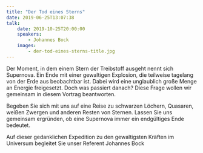 ```yaml
---
title: "Der Tod eines Sterns"
date: 2019-06-25T13:07:38
talk:
    date: 2019-10-25T20:00:00
    speakers:
        - Johannes Bock
    images:
        - der-tod-eines-sterns-title.jpg
---
```

Der Moment, in dem einem Stern der Treibstoff ausgeht nennt sich Supernova. Ein Ende mit einer gewaltigen Explosion, die teilweise tagelang von der Erde aus beobachtbar ist. Dabei wird eine unglaublich große Menge an Energie freigesetzt. Doch was passiert danach? Diese Frage wollen wir gemeinsam in diesem Vortrag beantworten.

Begeben Sie sich mit uns auf eine Reise zu schwarzen Löchern, Quasaren, weißen Zwergen und anderen Resten von Sternen. Lassen Sie uns gemeinsam ergründen, ob eine Supernova immer ein endgültiges Ende bedeutet.



Auf dieser gedanklichen Expedition zu den gewaltigsten Kräften im Universum begleitet Sie unser Referent Johannes Bock

